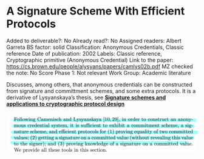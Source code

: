 # A Signature Scheme With Efficient Protocols

Added to deliverable?: No
Already read?: No
Assigned readers: Albert Garreta
BS factor: solid
Classification: Anonymous Credentials, Classic reference
Date of publication: 2002
Labels: Classic reference, Cryptographic primitive (Anonymous Credential)
Link to the paper: https://cs.brown.edu/people/alysyans/papers/camlys02b.pdf
MZ checked the note: No
Score Phase 1: Not relevant
Work Group: Academic literature

Discusses, among others, that anonymous credentials can be constructed from signature and committment schemes, and some extra protocols. It is a derivative of Lysyanskaya’s thesis, see [****Signature schemes and applications to cryptographic protocol design****](Signature%20schemes%20and%20applications%20to%20cryptographi%20ee1463d272494f37b9642bb47244a2f9.md) 

![Untitled.png](A%20Signature%20Scheme%20With%20Efficient%20Protocols%20d8586772e2784326b82460b69de08fd1/Untitled.png)